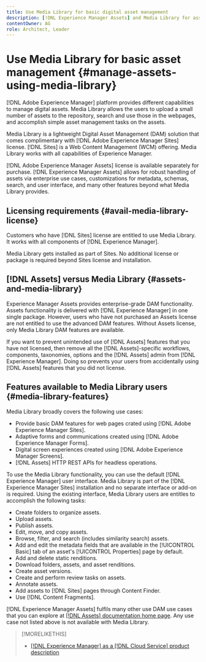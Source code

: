 ```yaml
---
title: Use Media Library for basic digital asset management
description: [!DNL Experience Manager Assets] and Media Library for asset management.
contentOwner: AG
role: Architect, Leader
---
```


<!--

Define Media Lib
Define req for it
Define use cases
Define what is not included

-->

# Use Media Library for basic asset management {#manage-assets-using-media-library}

[!DNL Adobe Experience Manager] platform provides different capabilities to manage digital assets. Media Library allows the users to upload a small number of assets to the repository, search and use those in the webpages, and accomplish simple asset management tasks on the assets.

Media Library is a lightweight Digital Asset Management (DAM) solution that comes complimentary with [!DNL Adobe Experience Manager Sites] license. [!DNL Sites] is a Web Content Management (WCM) offering. Media Library works with all capabilities of Experience Manager.

[!DNL Adobe Experience Manager Assets] license is available separately for purchase. [!DNL Experience Manager Assets] allows for robust handling of assets via enterprise use cases, customizations for metadata, schemas, search, and user interface, and many other features beyond what Media Library provides.

## Licensing requirements {#avail-media-library-license}

Customers who have [!DNL Sites] license are entitled to use Media Library. It works with all components of [!DNL Experience Manager].

Media Library gets installed as part of Sites. No additional license or package is required beyond Sites license and installation.

## [!DNL Assets] versus Media Library {#assets-and-media-library}

Experience Manager Assets provides enterprise-grade DAM functionality. Assets functionality is delivered with [!DNL Experience Manager] in one single package. However, users who have not purchased an Assets license are not entitled to use the advanced DAM features. Without Assets license, only Media Library DAM features are available.

If you want to prevent unintended use of [!DNL Assets] features that you have not licensed, then remove all the [!DNL Assets]-specific workflows, components, taxonomies, options and the [!DNL Assets] admin from [!DNL Experience Manager]. Doing so prevents your users from accidentally using [!DNL Assets] features that you did not license.

## Features available to Media Library users {#media-library-features}

Media Library broadly covers the following use cases:

* Provide basic DAM features for web pages crated using [!DNL Adobe Experience Manager Sites].
* Adaptive forms and communications created using [!DNL Adobe Experience Manager Forms].
* Digital screen experiences created using [!DNL Adobe Experience Manager Screens].
* [!DNL Assets] HTTP REST APIs for headless operations.

<!-- TBD: Remove this after confirmation. May need to merge this list with the list provided by PMs.

* Basic metadata properties
* Tag management
* Version control
* Static renditions
* Projects, tasks, workflow authoring
* Activity stream (timeline)
* Query Builder (API)
* Marketing Cloud integration
* User interface customization and extension
* Comments and annotation
-->

To use the Media Library functionality, you can use the default [!DNL Experience Manager] user interface. Media Library is part of the [!DNL Experience Manager Sites] installation and no separate interface or add-on is required. Using the existing interface, Media Library users are entitles to accomplish the following tasks:

* Create folders to organize assets.
* Upload assets.
* Publish assets.
* Edit, move, and copy assets.
* Browse, filter, and search (includes similarity search) assets.
* Add and edit the metadata fields that are available in the [!UICONTROL Basic] tab of an asset's [!UICONTROL Properties] page by default. <!-- excluding Smart Tags -->
* Add and delete static renditions.
* Download folders, assets, and asset renditions.
* Create asset versions.
* Create and perform review tasks on assets.
* Annotate assets.
* Add assets to [!DNL Sites] pages through Content Finder.
* Use [!DNL Content Fragments].

<!-- TBD: Define exactly which basic Assets workflow are available for use with Media Library?
-->

[!DNL Experience Manager Assets] fulfils many other use DAM use cases that you can explore at [[!DNL Assets] documentation home page](https://experienceleague.adobe.com/docs/experience-manager-cloud-service/assets/home.html). Any use case not listed above is not available with Media Library.

>[!MORELIKETHIS]
>
>* [[!DNL Experience Manager] as a [!DNL Cloud Service] product description](https://helpx.adobe.com/legal/product-descriptions/adobe-experience-manager-cloud-service.html)
